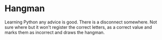 # Hangman
Learning Python any advice is good.
There is a disconnect somewhere. Not sure where but it won't register the correct letters, as a correct value and marks them as incorrect and draws the hangman.
